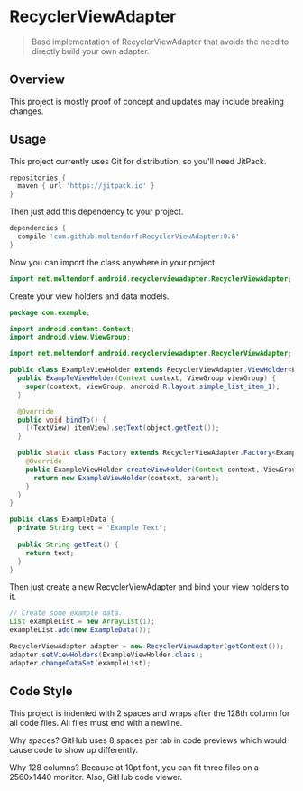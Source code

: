 RecyclerViewAdapter
===================

> Base implementation of RecyclerViewAdapter that avoids the need to directly build your own adapter. 

## Overview

This project is mostly proof of concept and updates may include breaking changes.

## Usage

This project currently uses Git for distribution, so you'll need JitPack.
 
```gradle
repositories {
  maven { url 'https://jitpack.io' }
}
```

Then just add this dependency to your project.

```gradle
dependencies {
  compile 'com.github.moltendorf:RecyclerViewAdapter:0.6'
}
```

Now you can import the class anywhere in your project.
 
```java 
import net.moltendorf.android.recyclerviewadapter.RecyclerViewAdapter;
```

Create your view holders and data models.

```java
package com.example;

import android.content.Context;
import android.view.ViewGroup;

import net.moltendorf.android.recyclerviewadapter.RecyclerViewAdapter;

public class ExampleViewHolder extends RecyclerViewAdapter.ViewHolder<ExampleData> {
  public ExampleViewHolder(Context context, ViewGroup viewGroup) {
    super(context, viewGroup, android.R.layout.simple_list_item_1);
  }

  @Override
  public void bindTo() {
    ((TextView) itemView).setText(object.getText());
  }

  public static class Factory extends RecyclerViewAdapter.Factory<ExampleViewHolder> {
    @Override
    public ExampleViewHolder createViewHolder(Context context, ViewGroup parent) {
      return new ExampleViewHolder(context, parent);
    }
  }
}

public class ExampleData {
  private String text = "Example Text";
  
  public String getText() {
    return text;
  }
}

```

Then just create a new RecyclerViewAdapter and bind your view holders to it.

```java
// Create some example data.
List exampleList = new ArrayList(1);
exampleList.add(new ExampleData());

RecyclerViewAdapter adapter = new RecyclerViewAdapter(getContext());
adapter.setViewHolders(ExampleViewHolder.class);
adapter.changeDataSet(exampleList);
```

## Code Style

This project is indented with 2 spaces and wraps after the 128th column for all code files. All files must end with a newline.

Why spaces? GitHub uses 8 spaces per tab in code previews which would cause code to show up differently.
  
Why 128 columns? Because at 10pt font, you can fit three files on a 2560x1440 monitor. Also, GitHub code viewer.
